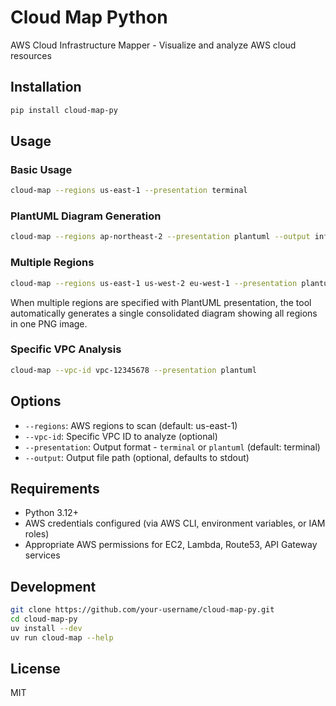 # Cloud Map Python

AWS Cloud Infrastructure Mapper - Visualize and analyze AWS cloud resources

## Installation

```bash
pip install cloud-map-py
```

## Usage

### Basic Usage

```bash
cloud-map --regions us-east-1 --presentation terminal
```

### PlantUML Diagram Generation

```bash
cloud-map --regions ap-northeast-2 --presentation plantuml --output infrastructure.puml
```

### Multiple Regions

```bash
cloud-map --regions us-east-1 us-west-2 eu-west-1 --presentation plantuml
```

When multiple regions are specified with PlantUML presentation, the tool automatically generates a single consolidated diagram showing all regions in one PNG image.

### Specific VPC Analysis

```bash
cloud-map --vpc-id vpc-12345678 --presentation plantuml
```

## Options

- `--regions`: AWS regions to scan (default: us-east-1)
- `--vpc-id`: Specific VPC ID to analyze (optional)
- `--presentation`: Output format - `terminal` or `plantuml` (default: terminal)
- `--output`: Output file path (optional, defaults to stdout)

## Requirements

- Python 3.12+
- AWS credentials configured (via AWS CLI, environment variables, or IAM roles)
- Appropriate AWS permissions for EC2, Lambda, Route53, API Gateway services

## Development

```bash
git clone https://github.com/your-username/cloud-map-py.git
cd cloud-map-py
uv install --dev
uv run cloud-map --help
```

## License

MIT

